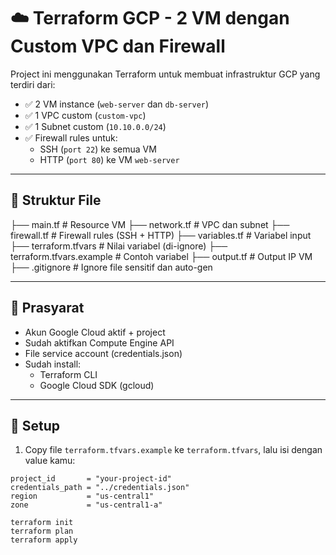 # ☁️ Terraform GCP - 2 VM dengan Custom VPC dan Firewall

Project ini menggunakan Terraform untuk membuat infrastruktur GCP yang terdiri dari:

- ✅ 2 VM instance (`web-server` dan `db-server`)
- ✅ 1 VPC custom (`custom-vpc`)
- ✅ 1 Subnet custom (`10.10.0.0/24`)
- ✅ Firewall rules untuk:
  - SSH (`port 22`) ke semua VM
  - HTTP (`port 80`) ke VM `web-server`

---

## 📁 Struktur File

├── main.tf # Resource VM
├── network.tf # VPC dan subnet
├── firewall.tf # Firewall rules (SSH + HTTP)
├── variables.tf # Variabel input
├── terraform.tfvars # Nilai variabel (di-ignore)
├── terraform.tfvars.example # Contoh variabel
├── output.tf # Output IP VM
├── .gitignore # Ignore file sensitif dan auto-gen


---

## 🧰 Prasyarat

- Akun Google Cloud aktif + project
- Sudah aktifkan Compute Engine API
- File service account (credentials.json)
- Sudah install:
  - Terraform CLI
  - Google Cloud SDK (gcloud)

---

## 🔧 Setup

1. Copy file `terraform.tfvars.example` ke `terraform.tfvars`, lalu isi dengan value kamu:

```hcl
project_id       = "your-project-id"
credentials_path = "../credentials.json"
region           = "us-central1"
zone             = "us-central1-a"

terraform init
terraform plan
terraform apply


